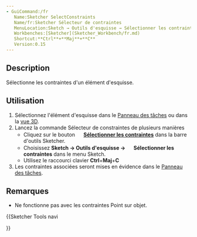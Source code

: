 ```yaml
---
- GuiCommand:/fr
   Name:Sketcher SelectConstraints
   Name/fr:Sketcher Sélecteur de contraintes
   MenuLocation:Sketch → Outils d'esquisse → Sélectionner les contraintes
   Workbenches:[Sketcher](Sketcher_Workbench/fr.md)
   Shortcut:**Ctrl**+**Maj**+**C**
   Version:0.15
---
```


## Description

Sélectionne les contraintes d\'un élément d\'esquisse.

## Utilisation

1.  Sélectionnez l\'élément d\'esquisse dans le [Panneau des tâches](Task_panel/fr.md) ou dans la [vue 3D](3D_view/fr.md).
2.  Lancez la commande Sélecteur de constraintes de plusieurs manières
    -   Cliquez sur le bouton **<img src=images/Sketcher_SelectConstraints.svg style="width:16px"> [Sélectionner les contraintes](Sketcher_SelectConstraints/fr.md)** dans la barre d\'outils Sketcher.
    -   Choisissez **Sketch → Outils d'esquisse → <img src=images/Sketcher_SelectConstraints.svg style="width:16px"> Sélectionner les contraintes** dans le menu Sketch.
    -   Utilisez le raccourci clavier **Ctrl**+**Maj**+**C**
3.  Les contraintes associées seront mises en évidence dans le [Panneau des tâches](Task_panel/fr.md).

## Remarques

-   Ne fonctionne pas avec les contraintes Point sur objet.





{{Sketcher Tools navi

}}  
